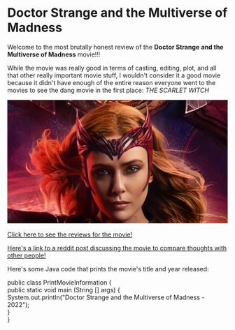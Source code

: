# Doctor Strange and the Multiverse of Madness

Welcome to the most brutally honest review of the **Doctor Strange**
**and the Multiverse of Madness** movie!!! 

While the movie was really good in terms of casting, editing,
plot, and all that other really important movie stuff, I wouldn't
consider it a good movie because it didn't have enough of the entire 
reason everyone went to the movies to see the dang movie in the first
place: *THE SCARLET WITCH*

![This is an image of the Scarlet Witch being really cool](Scarlet-Witch.jpg)

[Click here to see the reviews for the movie!](https://www.imdb.com/title/tt9419884/ratings/?ref_=tt_ov_rt)

[Here's a link to a reddit post discussing the movie to compare thoughts with other people!](https://www.reddit.com/r/movies/comments/ujcuuw/official_discussion_doctor_strange_in_the/)


Here's some Java code that prints the movie's title and year released:

public class PrintMovieInformation { \
    public static void main (String [] args) { \
        System.out.println("Doctor Strange and the Multiverse of Madness - 2022"); \
    } \
}